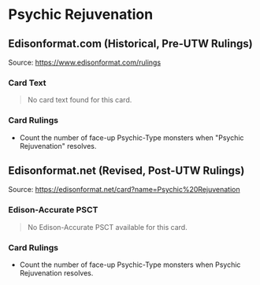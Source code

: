 # Psychic Rejuvenation

## Edisonformat.com (Historical, Pre-UTW Rulings)

Source: https://www.edisonformat.com/rulings

### Card Text

> No card text found for this card.

### Card Rulings

*   Count the number of face-up Psychic-Type monsters when "Psychic Rejuvenation" resolves.

## Edisonformat.net (Revised, Post-UTW Rulings)

Source: https://edisonformat.net/card?name=Psychic%20Rejuvenation

### Edison-Accurate PSCT

> No Edison-Accurate PSCT available for this card.

### Card Rulings

*   Count the number of face-up Psychic-Type monsters when Psychic Rejuvenation resolves.
            
